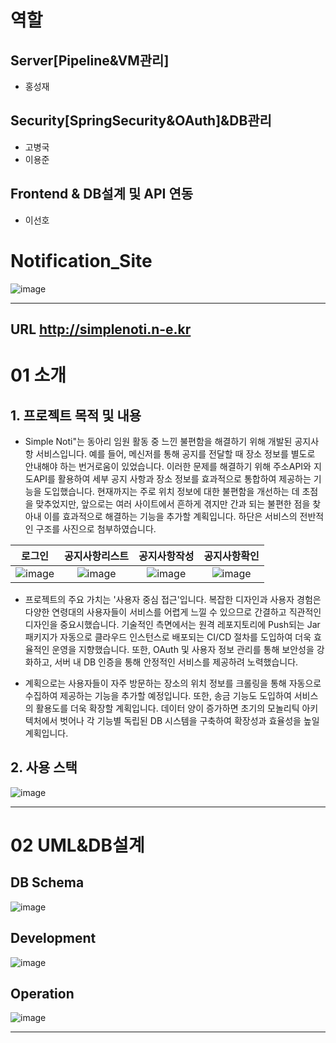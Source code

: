 # 역할


## Server[Pipeline&VM관리]
* 홍성재

## Security[SpringSecurity&OAuth]&DB관리
* 고병국 
* 이용준

## Frontend & DB설계 및 API 연동
* 이선호

# Notification_Site
![image](https://github.com/swedu1team/NoticeSite/assets/85274249/f50f589c-3349-4c18-9207-b09618240c19)

***
## URL http://simplenoti.n-e.kr

# 01 소개


## 1. 프로젝트 목적 및 내용
* Simple Noti"는 동아리 임원 활동 중 느낀 불편함을 해결하기 위해 개발된 공지사항 서비스입니다. 예를 들어, 메신저를 통해 공지를 전달할 때 장소 정보를 별도로 안내해야 하는 번거로움이 있었습니다. 이러한 문제를 해결하기 위해 주소API와 지도API를 활용하여 세부 공지 사항과 장소 정보를 효과적으로 통합하여 제공하는 기능을 도입했습니다. 현재까지는 주로 위치 정보에 대한 불편함을 개선하는 데 초점을 맞추었지만, 앞으로는 여러 사이트에서 흔하게 겪지만 간과 되는 불편한 점을 찾아내 이를 효과적으로 해결하는 기능을 추가할 계획입니다. 하단은 서비스의 전반적인 구조를 사진으로 첨부하였습니다.

|로그인|공지사항리스트|공지사항작성|공지사항확인|
|:---:|:---:|:---:|:---:|
|![image](https://github.com/swedu1team/NoticeSite/assets/85274249/c710ae75-2356-457c-aa0a-98196240e876)|![image](https://github.com/swedu1team/NoticeSite/assets/85274249/f93bb80b-321c-4604-9b88-c4fd746d5d5f)|![image](https://github.com/swedu1team/NoticeSite/assets/85274249/d926f99e-f07f-4267-a33a-08cd02ac3666)|![image](https://github.com/swedu1team/NoticeSite/assets/85274249/ab4fa8c6-085e-49a0-905c-1b3bf5de3bf9)|

* 프로젝트의 주요 가치는 '사용자 중심 접근'입니다. 복잡한 디자인과 사용자 경험은 다양한 연령대의 사용자들이 서비스를 어렵게 느낄 수 있으므로 간결하고 직관적인 디자인을 중요시했습니다. 기술적인 측면에서는 원격 레포지토리에 Push되는 Jar 패키지가 자동으로 클라우드 인스턴스로 배포되는 CI/CD 절차를 도입하여 더욱 효율적인 운영을 지향했습니다. 또한, OAuth 및 사용자 정보 관리를 통해 보안성을 강화하고, 서버 내 DB 인증을 통해 안정적인 서비스를 제공하려 노력했습니다.

* 계획으로는 사용자들이 자주 방문하는 장소의 위치 정보를 크롤링을 통해 자동으로 수집하여 제공하는 기능을 추가할 예정입니다. 또한, 송금 기능도 도입하여 서비스의 활용도를 더욱 확장할 계획입니다. 데이터 양이 증가하면 초기의 모놀리틱 아키텍처에서 벗어나 각 기능별 독립된 DB 시스템을 구축하여 확장성과 효율성을 높일 계획입니다.


## 2. 사용 스택
![image](https://github.com/swedu1team/NoticeSite/assets/85274249/5c1af36a-6e6f-47ea-8c5c-d8ccfd7ecc03)

***

# 02 UML&DB설계

## DB Schema
![image](https://github.com/swedu1team/NoticeSite/assets/85274249/a6c9fd9f-1632-418c-af9c-00779f5f27ed)
## Development
![image](https://github.com/swedu1team/NoticeSite/assets/85274249/a4673623-2a25-4c10-bfc6-4048b0d5927c)
## Operation
![image](https://github.com/swedu1team/NoticeSite/assets/85274249/cce23230-9be0-446b-990a-b1a9d6b4280c)
***
